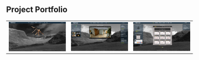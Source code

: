## Project Portfolio
<table>
  <tr>
    <td style ="width: 33%;" ><img src="https://github.com/VoltG3/html_projects/blob/master/portfolio/desktop01.png" alt="img"></td>
    <td style ="width: 33%;" ><img src="https://github.com/VoltG3/html_projects/blob/master/portfolio/desktop02.png" alt="img"></td>
    <td style ="width: 33%;" ><img src="https://github.com/VoltG3/html_projects/blob/master/portfolio/desktop03.png" alt="img"></td>
  <tr>
 </table>
